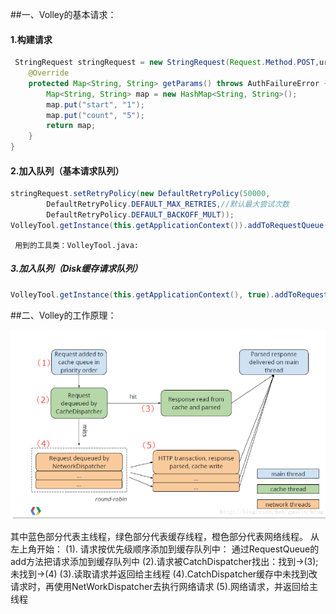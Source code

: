 ##一、Volley的基本请求：

####      1.构建请求
````java
 StringRequest stringRequest = new StringRequest(Request.Method.POST,url,listener,errorListner){
    @Override
    protected Map<String, String> getParams() throws AuthFailureError {
        Map<String, String> map = new HashMap<String, String>();
        map.put("start", "1");
        map.put("count", "5");
        return map;
    }
}
````
####       2.加入队列（基本请求队列）
````java
stringRequest.setRetryPolicy(new DefaultRetryPolicy(50000,
        DefaultRetryPolicy.DEFAULT_MAX_RETRIES,//默认最大尝试次数
        DefaultRetryPolicy.DEFAULT_BACKOFF_MULT));
VolleyTool.getInstance(this.getApplicationContext()).addToRequestQueue(stringRequest);
````
     用到的工具类：VolleyTool.java:

#####       3.加入队列（Disk缓存请求队列）

````java
VolleyTool.getInstance(this.getApplicationContext(), true).addToRequestQueue(stringRequest);
````
##二、Volley的工作原理：

![image](https://raw.githubusercontent.com/zhaolewei/11.5-Volley/master/img1.png)

其中蓝色部分代表主线程，绿色部分代表缓存线程，橙色部分代表网络线程。
从左上角开始：
(1). 请求按优先级顺序添加到缓存队列中：
         通过RequestQueue的add方法把请求添加到缓存队列中
(2).请求被CatchDispatcher找出：找到->(3);未找到->(4)
(3).读取请求并返回给主线程
(4).CatchDispatcher缓存中未找到改请求时，再使用NetWorkDispatcher去执行网络请求
(5).网络请求，并返回给主线程